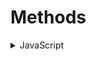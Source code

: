 # Methods
<details>
  <summary>JavaScript</summary>

```js
    // es5 function expression
    var showMessage = function(message) {
        message = (typeof message !== 'undefined') ? message : 'hello world';
        console.log(message)
    };
    // es5 function declaration
    function showMessage(message) {
        message = (typeof message !== 'undefined') ? message : 'hello world';
        console.log(message)
    }
    // es6 arrow function
    const showMessage = (message = 'hello world') => {
        console.log(message)
    }
```

### function expression
Is set to a variable, because of this it must be terminated with a semicolon (In JS, semicolon is use to terminate a statement — sometimes optional because of automatic-semicolon-insertion (ASI)). The function has to be created before the function is used.
- **default parameter** requires a check in the function body. The type of paremeter checks if an argument is passed to it. If not, parameter is assigned a default value.
### function declaration
a function declaration is prefixed with the `function` keyword. The function can be called anytime, before or after its creation.
### arrow function (aka 'fat arrow')
is also a function expression. Option to omit both `function` and `return` keywords and curly brackets (as they are implicit in arrow functions).
    - **default parameter** can simply be defined in the function head by assigning the default value to the parameter.
</details>
